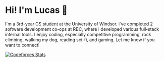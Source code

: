 # Hi! I'm Lucas 👋

I'm a 3rd-year CS student at the University of Windsor. I've completed 2 software development co-ops at RBC, where I developed various full-stack internal tools. I enjoy coding, especially competitive programming, rock climbing, walking my dog, reading sci-fi, and gaming. Let me know if you want to connect!

[![Codeforces Stats](https://codeforces-readme-stats.vercel.app/api/card?username=lucasomee006)](https://codeforces.com/profile/YOUR_HANDLE)
